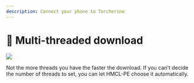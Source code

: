 ```yaml
---
description: Connect your phone to Torcherino
---
```


# 🚀 Multi-threaded download

![](../../.gitbook/assets/Screenshot\_2022-08-14-16-49-17-12\_d17cc25ab2657fb.jpg)

Not the more threads you have the faster the download. If you can't decide the number of threads to set, you can let HMCL-PE choose it automatically.
